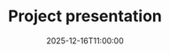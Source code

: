---
type: assignment
date: 2025-12-16T11:00:00
description: "Project presentation"
title: "Project presentation"
links:
hide_from_announcments: true
---
